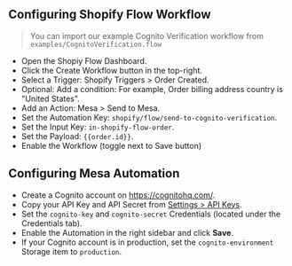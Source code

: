## Configuring Shopify Flow Workflow

> You can import our example Cognito Verification workflow from `examples/CognitoVerification.flow`

- Open the Shopiy Flow Dashboard.
- Click the Create Workflow button in the top-right.
- Select a Trigger: Shopify Triggers > Order Created.
- Optional: Add a condition: For example, Order billing address country is "United States".
- Add an Action: Mesa > Send to Mesa.
- Set the Automation Key: `shopify/flow/send-to-cognito-verification`.
- Set the Input Key: `in-shopify-flow-order`.
- Set the Payload: `{{order.id}}`.
- Enable the Workflow (toggle next to Save button)

## Configuring Mesa Automation

- Create a Cognito account on https://cognitohq.com/.
- Copy your API Key and API Secret from [Settings > API Keys](https://playground.cognitohq.com/settings/api_keys).
- Set the `cognito-key` and `cognito-secret` Credentials (located under the Credentials tab).
- Enable the Automation in the right sidebar and click **Save**.
- If your Cognito account is in production, set the `cognito-environment` Storage item to `production`.

